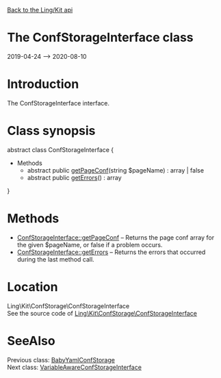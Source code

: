 [Back to the Ling/Kit api](https://github.com/lingtalfi/Kit/blob/master/doc/api/Ling/Kit.md)



The ConfStorageInterface class
================
2019-04-24 --> 2020-08-10






Introduction
============

The ConfStorageInterface interface.



Class synopsis
==============


abstract class <span class="pl-k">ConfStorageInterface</span>  {

- Methods
    - abstract public [getPageConf](https://github.com/lingtalfi/Kit/blob/master/doc/api/Ling/Kit/ConfStorage/ConfStorageInterface/getPageConf.md)(string $pageName) : array | false
    - abstract public [getErrors](https://github.com/lingtalfi/Kit/blob/master/doc/api/Ling/Kit/ConfStorage/ConfStorageInterface/getErrors.md)() : array

}






Methods
==============

- [ConfStorageInterface::getPageConf](https://github.com/lingtalfi/Kit/blob/master/doc/api/Ling/Kit/ConfStorage/ConfStorageInterface/getPageConf.md) &ndash; Returns the page conf array for the given $pageName, or false if a problem occurs.
- [ConfStorageInterface::getErrors](https://github.com/lingtalfi/Kit/blob/master/doc/api/Ling/Kit/ConfStorage/ConfStorageInterface/getErrors.md) &ndash; Returns the errors that occurred during the last method call.





Location
=============
Ling\Kit\ConfStorage\ConfStorageInterface<br>
See the source code of [Ling\Kit\ConfStorage\ConfStorageInterface](https://github.com/lingtalfi/Kit/blob/master/ConfStorage/ConfStorageInterface.php)



SeeAlso
==============
Previous class: [BabyYamlConfStorage](https://github.com/lingtalfi/Kit/blob/master/doc/api/Ling/Kit/ConfStorage/BabyYamlConfStorage.md)<br>Next class: [VariableAwareConfStorageInterface](https://github.com/lingtalfi/Kit/blob/master/doc/api/Ling/Kit/ConfStorage/VariableAwareConfStorageInterface.md)<br>

